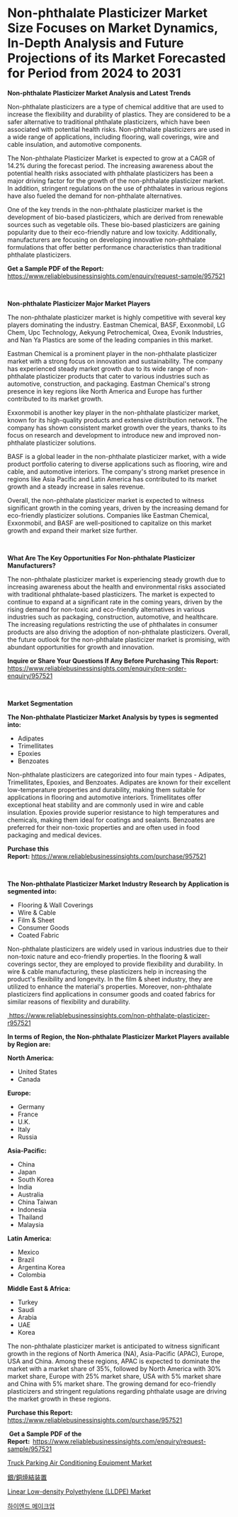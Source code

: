 <p><h1>Non-phthalate Plasticizer Market Size Focuses on Market Dynamics, In-Depth Analysis and Future Projections of its Market Forecasted for Period from 2024 to 2031</h1></p><p><strong>Non-phthalate Plasticizer Market Analysis and Latest Trends</strong></p>
<p><p>Non-phthalate plasticizers are a type of chemical additive that are used to increase the flexibility and durability of plastics. They are considered to be a safer alternative to traditional phthalate plasticizers, which have been associated with potential health risks. Non-phthalate plasticizers are used in a wide range of applications, including flooring, wall coverings, wire and cable insulation, and automotive components.</p><p>The Non-phthalate Plasticizer Market is expected to grow at a CAGR of 14.2% during the forecast period. The increasing awareness about the potential health risks associated with phthalate plasticizers has been a major driving factor for the growth of the non-phthalate plasticizer market. In addition, stringent regulations on the use of phthalates in various regions have also fueled the demand for non-phthalate alternatives.</p><p>One of the key trends in the non-phthalate plasticizer market is the development of bio-based plasticizers, which are derived from renewable sources such as vegetable oils. These bio-based plasticizers are gaining popularity due to their eco-friendly nature and low toxicity. Additionally, manufacturers are focusing on developing innovative non-phthalate formulations that offer better performance characteristics than traditional phthalate plasticizers.</p></p>
<p><strong>Get a Sample PDF of the Report:&nbsp;</strong> <a href="https://www.reliablebusinessinsights.com/enquiry/request-sample/957521">https://www.reliablebusinessinsights.com/enquiry/request-sample/957521</a></p>
<p>&nbsp;</p>
<p><strong>Non-phthalate Plasticizer Major Market Players</strong></p>
<p><p>The non-phthalate plasticizer market is highly competitive with several key players dominating the industry. Eastman Chemical, BASF, Exxonmobil, LG Chem, Upc Technology, Aekyung Petrochemical, Oxea, Evonik Industries, and Nan Ya Plastics are some of the leading companies in this market.</p><p>Eastman Chemical is a prominent player in the non-phthalate plasticizer market with a strong focus on innovation and sustainability. The company has experienced steady market growth due to its wide range of non-phthalate plasticizer products that cater to various industries such as automotive, construction, and packaging. Eastman Chemical's strong presence in key regions like North America and Europe has further contributed to its market growth.</p><p>Exxonmobil is another key player in the non-phthalate plasticizer market, known for its high-quality products and extensive distribution network. The company has shown consistent market growth over the years, thanks to its focus on research and development to introduce new and improved non-phthalate plasticizer solutions.</p><p>BASF is a global leader in the non-phthalate plasticizer market, with a wide product portfolio catering to diverse applications such as flooring, wire and cable, and automotive interiors. The company's strong market presence in regions like Asia Pacific and Latin America has contributed to its market growth and a steady increase in sales revenue.</p><p>Overall, the non-phthalate plasticizer market is expected to witness significant growth in the coming years, driven by the increasing demand for eco-friendly plasticizer solutions. Companies like Eastman Chemical, Exxonmobil, and BASF are well-positioned to capitalize on this market growth and expand their market size further.</p></p>
<p>&nbsp;</p>
<p><strong>What Are The Key Opportunities For Non-phthalate Plasticizer Manufacturers?</strong></p>
<p><p>The non-phthalate plasticizer market is experiencing steady growth due to increasing awareness about the health and environmental risks associated with traditional phthalate-based plasticizers. The market is expected to continue to expand at a significant rate in the coming years, driven by the rising demand for non-toxic and eco-friendly alternatives in various industries such as packaging, construction, automotive, and healthcare. The increasing regulations restricting the use of phthalates in consumer products are also driving the adoption of non-phthalate plasticizers. Overall, the future outlook for the non-phthalate plasticizer market is promising, with abundant opportunities for growth and innovation.</p></p>
<p><strong>Inquire or Share Your Questions If Any Before Purchasing This Report:</strong> <a href="https://www.reliablebusinessinsights.com/enquiry/pre-order-enquiry/957521">https://www.reliablebusinessinsights.com/enquiry/pre-order-enquiry/957521</a></p>
<p>&nbsp;</p>
<p><strong>Market Segmentation</strong></p>
<p><strong>The Non-phthalate Plasticizer Market Analysis by types is segmented into:</strong></p>
<p><ul><li>Adipates</li><li>Trimellitates</li><li>Epoxies</li><li>Benzoates</li></ul></p>
<p><p>Non-phthalate plasticizers are categorized into four main types - Adipates, Trimellitates, Epoxies, and Benzoates. Adipates are known for their excellent low-temperature properties and durability, making them suitable for applications in flooring and automotive interiors. Trimellitates offer exceptional heat stability and are commonly used in wire and cable insulation. Epoxies provide superior resistance to high temperatures and chemicals, making them ideal for coatings and sealants. Benzoates are preferred for their non-toxic properties and are often used in food packaging and medical devices.</p></p>
<p><strong>Purchase this Report:&nbsp;</strong><a href="https://www.reliablebusinessinsights.com/purchase/957521">https://www.reliablebusinessinsights.com/purchase/957521</a></p>
<p>&nbsp;</p>
<p><strong>The Non-phthalate Plasticizer Market Industry Research by Application is segmented into:</strong></p>
<p><ul><li>Flooring & Wall Coverings</li><li>Wire & Cable</li><li>Film & Sheet</li><li>Consumer Goods</li><li>Coated Fabric</li></ul></p>
<p><p>Non-phthalate plasticizers are widely used in various industries due to their non-toxic nature and eco-friendly properties. In the flooring & wall coverings sector, they are employed to provide flexibility and durability. In wire & cable manufacturing, these plasticizers help in increasing the product's flexibility and longevity. In the film & sheet industry, they are utilized to enhance the material's properties. Moreover, non-phthalate plasticizers find applications in consumer goods and coated fabrics for similar reasons of flexibility and durability.</p></p>
<p><a href="https://www.reliablebusinessinsights.com/non-phthalate-plasticizer-r957521">&nbsp;https://www.reliablebusinessinsights.com/non-phthalate-plasticizer-r957521</a></p>
<p><strong>In terms of Region, the Non-phthalate Plasticizer Market Players available by Region are:</strong></p>
<p>
    <p> <strong> North America: </strong>
        <ul>
            <li>United States</li>
            <li>Canada</li>
        </ul>
        </p> 
    <p> <strong> Europe: </strong>
        <ul>
            <li>Germany</li>
            <li>France</li>
            <li>U.K.</li>
            <li>Italy</li>
            <li>Russia</li>
        </ul>
        </p> 
    <p> <strong> Asia-Pacific: </strong>
        <ul>
            <li>China</li>
            <li>Japan</li>
            <li>South Korea</li>
            <li>India</li>
            <li>Australia</li>
            <li>China Taiwan</li>
            <li>Indonesia</li>
            <li>Thailand</li>
            <li>Malaysia</li>
        </ul>
        </p> 
    <p> <strong> Latin America: </strong>
        <ul>
            <li>Mexico</li>
            <li>Brazil</li>
            <li>Argentina Korea</li>
            <li>Colombia</li>
        </ul>
        </p> 
    <p> <strong> Middle East & Africa: </strong>
        <ul>
            <li>Turkey</li>
            <li>Saudi</li>
            <li>Arabia</li>
            <li>UAE</li>
            <li>Korea</li>
        </ul>
    </p>
    </p>
<p><p>The non-phthalate plasticizer market is anticipated to witness significant growth in the regions of North America (NA), Asia-Pacific (APAC), Europe, USA and China. Among these regions, APAC is expected to dominate the market with a market share of 35%, followed by North America with 30% market share, Europe with 25% market share, USA with 5% market share and China with 5% market share. The growing demand for eco-friendly plasticizers and stringent regulations regarding phthalate usage are driving the market growth in these regions.</p></p>
<p><strong>Purchase this Report: </strong><a href="https://www.reliablebusinessinsights.com/purchase/957521">https://www.reliablebusinessinsights.com/purchase/957521</a></p>
<p>&nbsp;<strong>Get a Sample PDF of the Report:&nbsp;&nbsp;</strong><a href="https://www.reliablebusinessinsights.com/enquiry/request-sample/957521">https://www.reliablebusinessinsights.com/enquiry/request-sample/957521</a></p>
<p><strong></strong></p>
<p><p><a href="https://issuu.com/reportprime-2/docs/truck-parking-air-conditioning-equipment-market-si">Truck Parking Air Conditioning Equipment Market</a></p><p><a href="https://github.com/DanykaKilback/Market-Research-Report-List-1/blob/main/504962384295.md">銀/銅焼結装置</a></p><p><a href="https://github.com/RichRobinson5/Market-Research-Report-List-5/blob/main/linear-low-density-polyethylene-lldpe-market.md">Linear Low-density Polyethylene (LLDPE) Market</a></p><p><a href="https://medium.com/@monserratemohr/2024-2031%EB%85%84-%EA%B8%B0%EA%B0%84%EC%9D%84-%EC%9C%84%ED%95%9C-%EA%B3%A0%EA%B8%89-%ED%99%94%EC%9E%A5%ED%92%88-%EC%8B%9C%EC%9E%A5-%EB%8F%99%ED%96%A5-%EB%B0%8F-%EC%8B%9C%EC%9E%A5-%EB%B6%84%EC%84%9D-%EC%98%88%EC%B8%A1-db574a66a89f">하이엔드 메이크업</a></p></p>